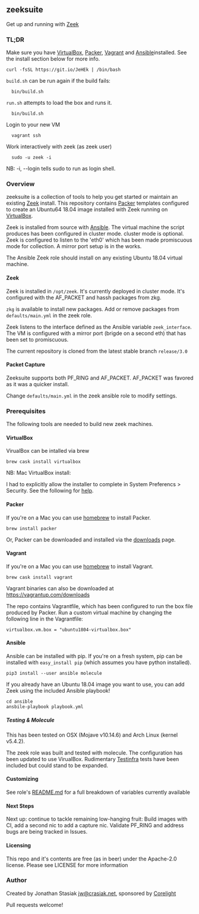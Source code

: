 ## zeeksuite

Get up and running with [Zeek](https://zeek.org)

### TL;DR

Make sure you have [VirtualBox](https://virtualbox.org), [Packer](https://packer.io), [Vagrant](https://vagrantup.com) and [Ansible](https://ansible.com)installed. See
the install section below for more info.

  ```
  curl -fsSL https://git.io/JeHEk | /bin/bash
  ```

`build.sh` can be run again if the build fails:
```
  bin/build.sh
```

`run.sh` attempts to load the box and runs it.
```
  bin/build.sh
```

Login to your new VM
```
  vagrant ssh
```

Work interactively with zeek (as zeek user)
```
  sudo -u zeek -i 
```
NB: -i, --login tells sudo to run as login shell.

### Overview

zeeksuite is a collection of tools to help you get started or maintain an existing
[Zeek](https://zeek.org) install. This repository contains [Packer](https://packer.io) templates configured to
create an Ubuntu64 18.04 image installed with Zeek running on [VirtualBox](https://virtualbox.org).

Zeek is installed from source with [Ansible](https://ansible.com). The virtual machine the script 
produces has been configured in cluster mode. cluster mode is optional. 
Zeek is configured to listen to the 'eth0' which has been made promiscuous mode 
for collection. A mirror port setup is in the works.

The Ansible Zeek role should install on any existing Ubuntu 18.04 virtual
machine.

#### Zeek

Zeek is installed in `/opt/zeek`. It's currently deployed in cluster mode.
It's configured with the AF_PACKET and hassh packages from zkg. 

`zkg` is available to install new packages. Add or remove packages from
`defaults/main.yml` in the zeek role. 

Zeek listens to the interface defined as the Ansible variable `zeek_interface`.
The VM is configured with a mirror port (brigde on a second eth) that has been
set to promiscuous.

The current repository is cloned from the latest stable branch `release/3.0`

#### Packet Capture

Zeeksuite supports both PF_RING and AF_PACKET. AF_PACKET was favored as it was a
quicker install. 

Change `defaults/main.yml` in the zeek ansible role to modify settings.

### Prerequisites

The following tools are needed to build new zeek machines.

#### VirtualBox

VirualBox can be intalled via brew
```
brew cask install virtualbox
```

NB: Mac VirtualBox install:

I had to explicitly allow the installer to complete in System Preferencs >
Security. See the following for [help](https://medium.com/@DMeechan/fixing-the-installation-failed-virtualbox-error-on-mac-high-sierra-7c421362b5b5).


#### Packer

If you're on a Mac you can use [homebrew](https://brew.sh/) to install Packer.
```
brew install packer
```

Or, Packer can be downloaded and installed via the [downloads](https://www.packer.io/downloads.html) page. 

#### Vagrant

If you're on a Mac you can use [homebrew](https://brew.sh/) to install Vagrant.
```
brew cask install vagrant
```

Vagrant binaries can also be downloaded at https://vagrantup.com/downloads

The repo contains Vagrantfile, which has been configured to run the
box file produced by Packer. Run a custom virtual machine by changing the
following line in the Vagrantfile:

```
virtualbox.vm.box = "ubuntu1804-virtualbox.box"
```

#### Ansible

Ansible can be installed with pip.  If you're on a fresh system, pip can be
installed with `easy_install pip` (which assumes you have python installed).
```
pip3 install --user ansible molecule
```

If you already have an Ubuntu 18.04 image you want to use, you can add Zeek
using the included Ansible playbook!

```
cd ansible
ansbile-playbook playbook.yml
```

##### Testing & Molecule

This has been tested on OSX (Mojave v10.14.6) and Arch Linux (kernel v5.4.2).

The zeek role was built and tested with molecule. The configuration has been
updated to use VirualBox. Rudimentary [Testinfra](https://testinfra.readthedocs.io/en/latest/) tests have been included 
but could stand to be expanded.

#### Customizing

See role's [README.md](ansible/roles/zeek/README.md) for a full breakdown of variables currently available

#### Next Steps

Next up: continue to tackle remaining low-hanging fruit: Build images with CI,
add a second nic to add a capture nic. Validate PF_RING and address bugs are 
being tracked in Issues.

#### Licensing

This repo and it's contents are free (as in beer) under the Apache-2.0 license.
Please see LICENSE for more information

### Author

Created by Jonathan Stasiak jw@crasiak.net, sponsored by [Corelight](http://corelight.com)

Pull requests welcome!
